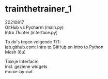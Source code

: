 # trainthetrainer_1

20210817<br>
GitHub vs Pycharm (main.py)<br>
Intro Tkinter (interface.py)<br>

To do's tegen volgende TtT:<br>
lab.github.com: Intro to GitHub en Intro to Python<br>
Mosh (6u)<br>

Taakje Interface: <br>
incl. geziene widgets<br>
mooie lay-out<br>
